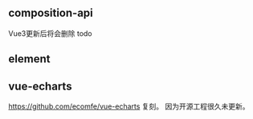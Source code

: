 
## composition-api
Vue3更新后将会删除 todo

## element

## vue-echarts
https://github.com/ecomfe/vue-echarts 复刻。
因为开源工程很久未更新。
